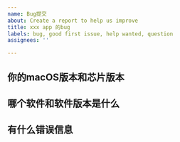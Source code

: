 ```yaml
---
name: Bug提交
about: Create a report to help us improve
title: xxx app 的bug
labels: bug, good first issue, help wanted, question
assignees: ''

---
```


**你的macOS版本和芯片版本**
-

**哪个软件和软件版本是什么**
-

**有什么错误信息**
-

